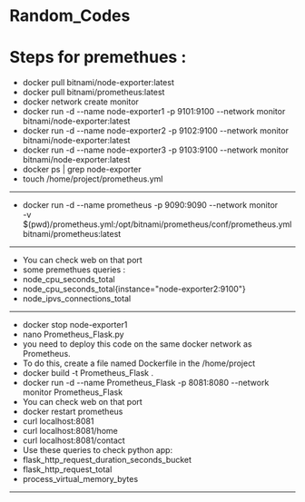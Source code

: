 # Random_Codes

# Steps for premethues :
* docker pull bitnami/node-exporter:latest
* docker pull bitnami/prometheus:latest
* docker network create monitor
* docker run -d --name node-exporter1 -p 9101:9100 --network monitor bitnami/node-exporter:latest
* docker run -d --name node-exporter2 -p 9102:9100 --network monitor bitnami/node-exporter:latest
* docker run -d --name node-exporter3 -p 9103:9100 --network monitor bitnami/node-exporter:latest
* docker ps | grep node-exporter
* touch /home/project/prometheus.yml
---
* docker run -d --name prometheus -p 9090:9090 --network monitor \
-v $(pwd)/prometheus.yml:/opt/bitnami/prometheus/conf/prometheus.yml \
bitnami/prometheus:latest
---
* You can check web on that port
* some premethues queries :
* node_cpu_seconds_total
* node_cpu_seconds_total{instance="node-exporter2:9100"}
* node_ipvs_connections_total
---
* docker stop node-exporter1
* nano Prometheus_Flask.py
* you need to deploy this code on the same docker network as Prometheus. 
* To do this, create a file named Dockerfile in the /home/project
* docker build -t Prometheus_Flask .
* docker run -d --name Prometheus_Flask -p 8081:8080 --network monitor Prometheus_Flask
* You can check web on that port
* docker restart prometheus
* curl localhost:8081
* curl localhost:8081/home
* curl localhost:8081/contact
* Use these queries to check python app:
* flask_http_request_duration_seconds_bucket
* flask_http_request_total
* process_virtual_memory_bytes
---
